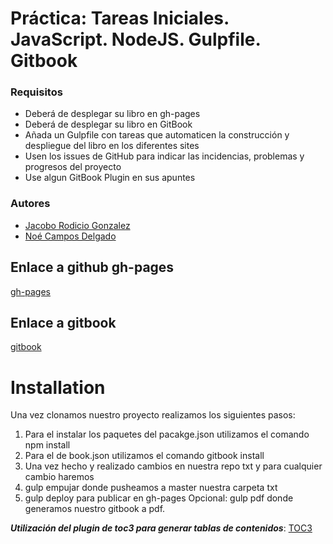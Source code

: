 #
# Práctica: Tareas Iniciales. JavaScript. NodeJS. Gulpfile. Gitbook

### Requisitos

* Deberá de desplegar su libro en gh-pages
* Deberá de desplegar su libro en GitBook
* Añada un Gulpfile con tareas que automaticen la construcción y despliegue del libro en los diferentes sites
* Usen los issues de GitHub para indicar las incidencias, problemas y progresos del proyecto
* Use algun GitBook Plugin en sus apuntes

### Autores

* [Jacobo Rodicio Gonzalez](http://alu0100836059.github.io/pagina_personal/)
* [Noé Campos Delgado](dsi1516.github.io/Practica1)

## Enlace a github gh-pages
[gh-pages](https://ull-esit-sytw-1617.github.io/tareas-iniciales-noejaco2017/)

## Enlace a gitbook
[gitbook](https://alu0100836059.gitbooks.io/apuntessytw/content/)

# Installation
Una vez clonamos nuestro proyecto realizamos los siguientes pasos:
1. Para el instalar los paquetes del pacakge.json utilizamos el comando npm install
2. Para el de book.json utilizamos el comando gitbook install
3. Una vez hecho y realizado cambios en nuestra repo txt y para cualquier cambio haremos
4. gulp empujar donde pusheamos a master nuestra carpeta txt
5. gulp deploy para publicar en gh-pages
Opcional: gulp pdf donde generamos nuestro gitbook a pdf.



___Utilización del plugin de toc3 para generar tablas de contenidos___:
[TOC3](https://plugins.gitbook.com/plugin/toc3)

